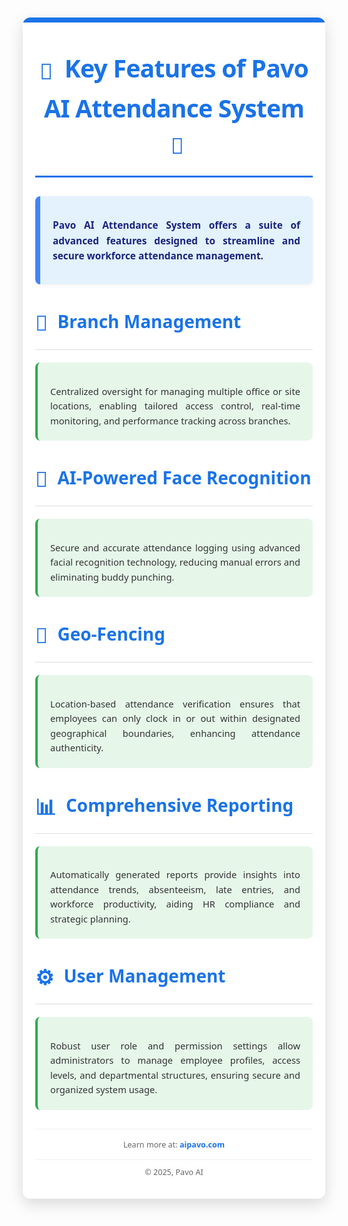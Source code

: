 <div style="font-family: 'Segoe UI', Tahoma, Geneva, Verdana, sans-serif; line-height: 1.6; color: #333; margin: 10px auto; padding: 20px; background-color: #ffffff; border-radius: 12px; box-shadow: rgba(0, 0, 0, 0.15) 0px 8px 24px; max-width: 900px; width: calc(100% - 20px); box-sizing: border-box; overflow: hidden; position: relative;">
<style>
@media (max-width: 768px) {
div[style*="max-width: 900px"] {
padding: 15px !important;
width: calc(100% - 10px) !important;
margin: 5px auto !important;
}
h1[style*="font-size: 2.8em"] {
font-size: 1.8em !important;
margin-top: 20px !important;
margin-bottom: 20px !important;
padding-bottom: 10px !important;
}
h2[style*="font-size: 2em"] {
font-size: 1.5em !important;
margin-top: 30px !important;
margin-bottom: 15px !important;
padding-bottom: 10px !important;
}
h3[style*="font-size: 1.5em"] {
font-size: 1.2em !important;
margin-bottom: 10px !important;
}
div[style*="font-size: 1.1em"], div[style*="font-size: 1.05em"], div[style*="font-size: 1.0em"] {
font-size: 0.95em !important;
padding: 15px !important;
}
p, ul, li {
font-size: 0.95em !important;
line-height: 1.5 !important;
}
ul[style*="list-style: none"] li {
padding-left: 20px !important;
}
ul[style*="list-style: none"] li span {
font-size: 1em !important;
}
}
</style>
<div style="position: absolute; top: 0; left: 0; width: 100%; height: 8px; background-color: #1a73e8; border-top-left-radius: 12px; border-top-right-radius: 12px;"></div>
<h1 style="font-size: 2.8em; text-align: center; margin-top: 30px; margin-bottom: 30px; color: #1a73e8; border-bottom: 3px solid #1a73e8; padding-bottom: 20px; display: block; width: fit-content; margin-left: auto; margin-right: auto; font-weight: 700; letter-spacing: -0.8px;">
<span style="vertical-align: middle; font-size: 0.9em; margin-right: 10px;">🚀</span> Key Features of Pavo AI Attendance System <span style="vertical-align: middle; font-size: 0.9em; margin-left: 10px;">🚀</span>
</h1>
<div style="font-size: 1.1em; text-align: justify; margin-bottom: 30px; background-color: #e3f2fd; padding: 20px; border-left: 8px solid #4285f4; border-radius: 8px; box-shadow: rgba(0, 0, 0, 0.05) 0px 2px 8px;">
<p style="margin-bottom: 0.8em; font-weight: 600; color: #1a237e;">
Pavo AI Attendance System offers a suite of advanced features designed to streamline and secure workforce attendance management.
</p>
</div>

<h2 style="font-size: 2em; color: #1a73e8; margin-top: 35px; margin-bottom: 20px; border-bottom: 1px solid #ddd; padding-bottom: 15px; font-weight: 600;">
<span style="font-size: 1.2em; vertical-align: middle; margin-right: 8px;">🏢</span> Branch Management
</h2>
<div style="font-size: 1.05em; text-align: justify; margin-bottom: 30px; padding-left: 15px; border-left: 4px solid #34a853; background-color: #e6f7ea; border-radius: 8px; padding: 20px;">
<p style="margin-bottom: 0;">
Centralized oversight for managing multiple office or site locations, enabling tailored access control, real-time monitoring, and performance tracking across branches.
</p>
</div>

<h2 style="font-size: 2em; color: #1a73e8; margin-top: 35px; margin-bottom: 20px; border-bottom: 1px solid #ddd; padding-bottom: 15px; font-weight: 600;">
<span style="font-size: 1.2em; vertical-align: middle; margin-right: 8px;">👤</span> AI-Powered Face Recognition
</h2>
<div style="font-size: 1.05em; text-align: justify; margin-bottom: 30px; padding-left: 15px; border-left: 4px solid #34a853; background-color: #e6f7ea; border-radius: 8px; padding: 20px;">
<p style="margin-bottom: 0;">
Secure and accurate attendance logging using advanced facial recognition technology, reducing manual errors and eliminating buddy punching.
</p>
</div>

<h2 style="font-size: 2em; color: #1a73e8; margin-top: 35px; margin-bottom: 20px; border-bottom: 1px solid #ddd; padding-bottom: 15px; font-weight: 600;">
<span style="font-size: 1.2em; vertical-align: middle; margin-right: 8px;">📍</span> Geo-Fencing
</h2>
<div style="font-size: 1.05em; text-align: justify; margin-bottom: 30px; padding-left: 15px; border-left: 4px solid #34a853; background-color: #e6f7ea; border-radius: 8px; padding: 20px;">
<p style="margin-bottom: 0;">
Location-based attendance verification ensures that employees can only clock in or out within designated geographical boundaries, enhancing attendance authenticity.
</p>
</div>

<h2 style="font-size: 2em; color: #1a73e8; margin-top: 35px; margin-bottom: 20px; border-bottom: 1px solid #ddd; padding-bottom: 15px; font-weight: 600;">
<span style="font-size: 1.2em; vertical-align: middle; margin-right: 8px;">📊</span> Comprehensive Reporting
</h2>
<div style="font-size: 1.05em; text-align: justify; margin-bottom: 30px; padding-left: 15px; border-left: 4px solid #34a853; background-color: #e6f7ea; border-radius: 8px; padding: 20px;">
<p style="margin-bottom: 0;">
Automatically generated reports provide insights into attendance trends, absenteeism, late entries, and workforce productivity, aiding HR compliance and strategic planning.
</p>
</div>

<h2 style="font-size: 2em; color: #1a73e8; margin-top: 35px; margin-bottom: 20px; border-bottom: 1px solid #ddd; padding-bottom: 15px; font-weight: 600;">
<span style="font-size: 1.2em; vertical-align: middle; margin-right: 8px;">⚙️</span> User Management
</h2>
<div style="font-size: 1.05em; text-align: justify; margin-bottom: 30px; padding-left: 15px; border-left: 4px solid #34a853; background-color: #e6f7ea; border-radius: 8px; padding: 20px;">
<p style="margin-bottom: 0;">
Robust user role and permission settings allow administrators to manage employee profiles, access levels, and departmental structures, ensuring secure and organized system usage.
</p>
</div>

<p style="text-align: center; font-size: 0.9em; color: #666; margin-top: 30px; padding-top: 15px; border-top: 1px solid #eee;">
Learn more at: <a href="http://aipavo.com/" style="color: #1a73e8; text-decoration: none; font-weight: 600;">aipavo.com</a>
</p>
<p style="text-align: center; font-size: 0.9em; color: #666; margin-top: 10px; padding-top: 10px; border-top: 1px solid #eee;">
© 2025, Pavo AI
</p>
</div>